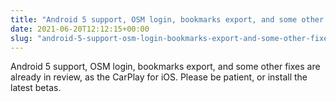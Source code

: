 ```yaml
---
title: "Android 5 support, OSM login, bookmarks export, and some other fixes are already in review, as the CarPlay for iOS"
date: 2021-06-20T12:12:15+00:00
slug: "android-5-support-osm-login-bookmarks-export-and-some-other-fixes-are-already-in-review-as-the-carplay-for-ios"
---
```


Android 5 support, OSM login, bookmarks export, and some other fixes are already in review, as the CarPlay for iOS. Please be patient, or install the latest betas.

